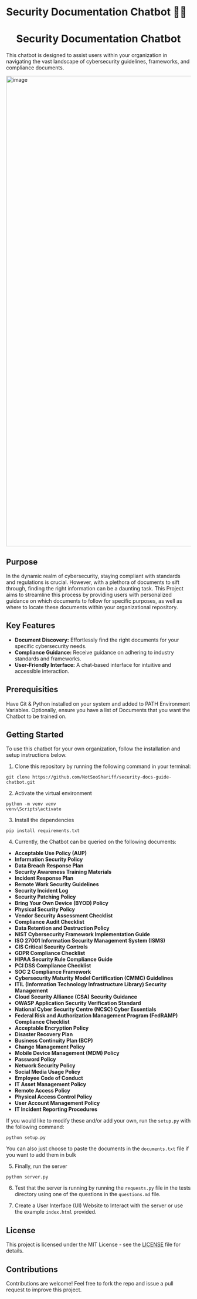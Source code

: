 # Security Documentation Chatbot 🤖📃

<h1 align="center">Security Documentation Chatbot</h1> 

This chatbot is designed to assist users within your organization in navigating the vast landscape of cybersecurity guidelines, frameworks, and compliance documents.

<img width="1280" alt="image" src="https://github.com/NotSooShariff/security-docs-guide-chatbot/assets/93514938/2582e7a3-f272-4cf8-af95-e44369fc562b">

## Purpose

In the dynamic realm of cybersecurity, staying compliant with standards and regulations is crucial. However, with a plethora of documents to sift through, finding the right information can be a daunting task. This Project aims to streamline this process by providing users with personalized guidance on which documents to follow for specific purposes, as well as where to locate these documents within your organizational repository.

## Key Features

- **Document Discovery:** Effortlessly find the right documents for your specific cybersecurity needs.
- **Compliance Guidance:** Receive guidance on adhering to industry standards and frameworks.
- **User-Friendly Interface:** A chat-based interface for intuitive and accessible interaction.

## Prerequisities

Have Git & Python installed on your system and added to PATH Environment Variables. Optionally, ensure you have a list of Documents that you want the Chatbot to be trained on. 

## Getting Started

To use this chatbot for your own organization, follow the installation and setup instructions below.

1. Clone this repository by running the following command in your terminal: 

```
git clone https://github.com/NotSooShariff/security-docs-guide-chatbot.git
```

2. Activate the virtual environment

```
python -m venv venv
venv\Scripts\activate
```

3. Install the dependencies 

```
pip install requirements.txt
```

4. Currently, the Chatbot can be queried on the following documents:

- **Acceptable Use Policy (AUP)**
- **Information Security Policy**
- **Data Breach Response Plan**
- **Security Awareness Training Materials**
- **Incident Response Plan**
- **Remote Work Security Guidelines**
- **Security Incident Log**
- **Security Patching Policy**
- **Bring Your Own Device (BYOD) Policy**
- **Physical Security Policy**
- **Vendor Security Assessment Checklist**
- **Compliance Audit Checklist**
- **Data Retention and Destruction Policy**
- **NIST Cybersecurity Framework Implementation Guide**
- **ISO 27001 Information Security Management System (ISMS)**
- **CIS Critical Security Controls**
- **GDPR Compliance Checklist**
- **HIPAA Security Rule Compliance Guide**
- **PCI DSS Compliance Checklist**
- **SOC 2 Compliance Framework**
- **Cybersecurity Maturity Model Certification (CMMC) Guidelines**
- **ITIL (Information Technology Infrastructure Library) Security Management**
- **Cloud Security Alliance (CSA) Security Guidance**
- **OWASP Application Security Verification Standard**
- **National Cyber Security Centre (NCSC) Cyber Essentials**
- **Federal Risk and Authorization Management Program (FedRAMP) Compliance Checklist**
- **Acceptable Encryption Policy**
- **Disaster Recovery Plan**
- **Business Continuity Plan (BCP)**
- **Change Management Policy**
- **Mobile Device Management (MDM) Policy**
- **Password Policy**
- **Network Security Policy**
- **Social Media Usage Policy**
- **Employee Code of Conduct**
- **IT Asset Management Policy**
- **Remote Access Policy**
- **Physical Access Control Policy**
- **User Account Management Policy**
- **IT Incident Reporting Procedures**

If you would like to modify these and/or add your own, run the `setup.py` with the following command:
```
python setup.py
```

You can also just choose to paste the documents in the `documents.txt` file if you want to add them in bulk

5. Finally, run the server

```
python server.py
```

6. Test that the server is running by running the `requests.py` file in the tests directory using one of the questions in the `questions.md` file. 

7. Create a User Interface (UI) Website to Interact with the server or use the example `index.html` provided.


## License

This project is licensed under the MIT License - see the [LICENSE](https://github.com/NotSooShariff/security-docs-guide-chatbot/blob/main/LICENSE.md) file for details.

## Contributions

Contributions are welcome! Feel free to fork the repo and issue a pull request to improve this project.

